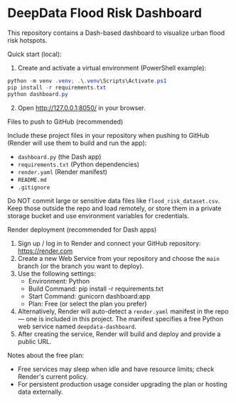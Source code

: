 # DeepData Flood Risk Dashboard

This repository contains a Dash-based dashboard to visualize urban flood risk hotspots.

Quick start (local):

1. Create and activate a virtual environment (PowerShell example):

```powershell
python -m venv .venv; .\.venv\Scripts\Activate.ps1
pip install -r requirements.txt
python dashboard.py
```

2. Open http://127.0.0.1:8050/ in your browser.

Files to push to GitHub (recommended)

Include these project files in your repository when pushing to GitHub (Render will use them to build and run the app):

- `dashboard.py` (the Dash app)
- `requirements.txt` (Python dependencies)
- `render.yaml` (Render manifest)
- `README.md`
- `.gitignore`

Do NOT commit large or sensitive data files like `flood_risk_dataset.csv`. Keep those outside the repo and load remotely, or store them in a private storage bucket and use environment variables for credentials.

Render deployment (recommended for Dash apps)

1. Sign up / log in to Render and connect your GitHub repository: https://render.com
2. Create a new Web Service from your repository and choose the `main` branch (or the branch you want to deploy).
3. Use the following settings:
	- Environment: Python
	- Build Command: pip install -r requirements.txt
	- Start Command: gunicorn dashboard:app
	- Plan: Free (or select the plan you prefer)
4. Alternatively, Render will auto-detect a `render.yaml` manifest in the repo — one is included in this project. The manifest specifies a free Python web service named `deepdata-dashboard`.
5. After creating the service, Render will build and deploy and provide a public URL.

Notes about the free plan:
- Free services may sleep when idle and have resource limits; check Render's current policy.
- For persistent production usage consider upgrading the plan or hosting data externally.
